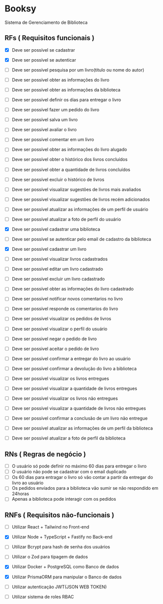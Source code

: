 # Booksy 

Sistema de Gerenciamento de Biblioteca

## RFs ( Requisitos funcionais )

- [x] Deve ser possível se cadastrar
- [x] Deve ser possível se autenticar
- [ ] Deve ser possível pesquisa por um livro(titulo ou nome do autor)
- [ ] Deve ser possível obter as informações do livro
- [ ] Deve ser possível obter as informações da biblioteca
- [ ] Deve ser possível definir os dias para entregar o livro
- [ ] Deve ser possível fazer um pedido do livro
- [ ] Deve ser possível salva um livro
- [ ] Deve ser possível avaliar o livro
- [ ] Deve ser possível comentar em um livro
- [ ] Deve ser possível obter as informações do livro alugado
- [ ] Deve ser possível obter o histórico dos livros concluídos
- [ ] Deve ser possível obter a quantidade de livros concluídos
- [ ] Deve ser possível excluir o histórico de livros
- [ ] Deve ser possível visualizar sugestões de livros mais avaliados
- [ ] Deve ser possível visualizar sugestões de livros recém adicionados
- [ ] Deve ser possível atualizar as informações de um perfil de usuário
- [ ] Deve ser possível atualizar a foto de perfil do usuário
- [x] Deve ser possível cadastrar uma biblioteca
- [ ] Deve ser possível se autenticar pelo email de cadastro da biblioteca
- [x] Deve ser possível cadastrar um livro
- [ ] Deve ser possível visualizar livros cadastrados
- [ ] Deve ser possível editar um livro cadastrado
- [ ] Deve ser possível excluir um livro cadastrado 
- [ ] Deve ser possível obter as informações do livro cadastrado
- [ ] Deve ser possível notificar novos comentarios no livro
- [ ] Deve ser possível responde os comentarios do livro
- [ ] Deve ser possível visualizar os pedidos de livros
- [ ] Deve ser possivel visualizar o perfil do usuário
- [ ] Deve ser possivel negar o pedido de livro 
- [ ] Deve ser possivel aceitar o pedido de livro 
- [ ] Deve ser possível confirmar a entregar do livro ao usuário
- [ ] Deve ser possível confirmar a devolução do livro a biblioteca
- [ ] Deve ser possível visualizar os livros entregues
- [ ] Deve ser possível visualizar a quantidade de livros entregues
- [ ] Deve ser possível visualizar os livros não entregues
- [ ] Deve ser possível visualizar a quantidade de livros não entregues
- [ ] Deve ser possível confirmar a conclusão de um livro não entregue
- [ ] Deve ser possível atualizar as informações de um perfil da biblioteca
- [ ] Deve ser possível atualizar a foto de perfil da biblioteca


## RNs ( Regras de negócio )

- [ ] O usuário só pode definir no máximo 60 dias para entregar o livro
- [ ] O usuário não pode se cadastrar com o email duplicado
- [ ] Os 60 dias para entragar o livro só vão contar a partir da entregar do livro ao usuário
- [ ] Os pedidos enviados para a biblioteca vão sumir se não respondido em 24horas
- [ ] Apenas a biblioteca pode interagir com os pedidos

## RNFs ( Requisitos não-funcionais )

- [ ] Utilizar React + Tailwind no Front-end
- [x] Utilizar Node + TypeScript + Fastify no Back-end
- [ ] Utilizar Bcrypt para hash de senha dos usuários
- [ ] Utilizar o Zod para tipagem de dados
- [x] Utilizar Docker + PostgreSQL como Banco de dados
- [x] Utilizar PrismaORM para manipular o Banco de dados
- [ ] Utilizar autenticação JWT(JSON WEB TOKEN)
- [ ] Utilizar sistema de roles RBAC

